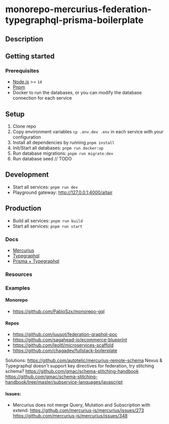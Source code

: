 # monorepo-mercurius-federation-typegraphql-prisma-boilerplate

## Description

## Getting started

### Prerequisites
- [Node.js](https://nodejs.org/en/) >= `14`
- [Pnpm](https://pnpm.io/)
- Docker to run the databases, or you can modify the database connection for each service

## Setup

1. Clone repo
2. Copy environment variables `cp .env.dev .env` in each service with your configuration
3. Install all dependencies by running `pnpm install`
4. Init/Start all databases: `pnpm run docker:up`
5. Run database migrations: `pnpm run migrate:dev`
6. Run database seed // TODO

## Development

- Start all services: `pnpm run dev`
- Playground gateway: http://127.0.0.1:4000/altair

## Production

- Build all services: `pnpm run build`
- Start all services: `pnpm run start`

### Docs
- [Mercurius](https://mercurius.dev/)
- [Typegraphql](https://typegraphql.com/)
- [Prisma + Typegraphql](https://prisma.typegraphql.com/)

### Resources

### Examples

#### Monorepo
- https://github.com/PabloSzx/monorepo-gql

#### Repos
- https://github.com/juusot/federation-graphql-poc
- https://github.com/sagahead-io/ecommerce-blueprint
- https://github.com/leoltl/microservices-scaffold
- https://github.com/chagadev/fullstack-boilerplate

Solutions:
https://github.com/autotelic/mercurius-remote-schema
Nexus & Typegraphql doesn't support key directives for federation, try stitching schema?
https://github.com/gmac/schema-stitching-handbook
https://github.com/gmac/schema-stitching-handbook/tree/master/subservice-languages/javascript

#### Issues:
- Mercurius does not merge Query, Mutation and Subscription with extend: 
  https://github.com/mercurius-js/mercurius/issues/273
  https://github.com/mercurius-js/mercurius/issues/348
